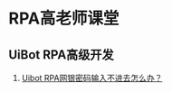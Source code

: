 # RPA高老师课堂
## UiBot RPA高级开发
1. [Uibot RPA网银密码输入不进去怎么办？](https://github.com/xinggevip/rpa_lesson/tree/master/lesson01键鼠盒子输入)